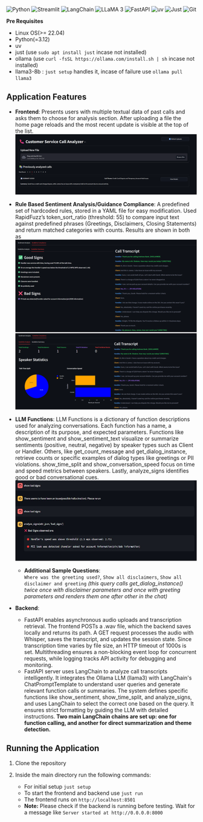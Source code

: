 ![Python](https://img.shields.io/badge/Python-3776AB?style=for-the-badge&logo=python&logoColor=white)
![Streamlit](https://img.shields.io/badge/Streamlit-FF4B4B?style=for-the-badge&logo=streamlit&logoColor=white)
![LangChain](https://img.shields.io/badge/LangChain-000000?style=for-the-badge&logo=langchain&logoColor=white)
![LLaMA 3](https://img.shields.io/badge/LLaMA_3-8E44AD?style=for-the-badge&logo=meta&logoColor=white)
![FastAPI](https://img.shields.io/badge/FastAPI-009688?style=for-the-badge&logo=fastapi&logoColor=white)
![uv](https://img.shields.io/badge/uv-6E44FF?style=for-the-badge&logo=python&logoColor=white)
![Just](https://img.shields.io/badge/Just-000000?style=for-the-badge&logo=gnubash&logoColor=white)
![Git](https://img.shields.io/badge/Git-F05032?style=for-the-badge&logo=git&logoColor=white)


 __Pre Requisites__

- Linux OS(>= 22.04)
- Python(=3.12) 
- uv
- just (use ```sudo apt install just``` incase not installed)
- ollama (use ```curl -fsSL https://ollama.com/install.sh | sh``` incase not installed)
- llama3-8b : `just setup` handles it, incase of failure use ```ollama pull llama3 ```

## __Application Features__

- __Frontend__: Presents users with multiple textual data of past calls and asks them to choose for analysis section. After uploading a file the home page reloads and the most recent update is visible at the top of the list. 
![alt text](<docs/home_page.png>)

- __Rule Based Sentiment Analysis/Guidance Compliance__: A predefined set of hardcoded rules, stored in a YAML file for easy modification. Used RapidFuzz’s token_sort_ratio (threshold: 55) to compare input text against predefined phrases (Greetings, Disclaimers, Closing Statements) and return matched categories with counts. Results are shown in both as 
![alt text](<docs/Complete_analysis.png>)
![alt text](<docs/guideline_summ.png>)
- __LLM Functions__: LLM Functions is a dictionary of function descriptions used for analyzing conversations. Each function has a name, a description of its purpose, and expected parameters. Functions like show_sentiment and show_sentiment_text visualize or summarize sentiments (positive, neutral, negative) by speaker types such as Client or Handler. Others, like get_count_message and get_dialog_instance, retrieve counts or specific examples of dialog types like greetings or PII violations. show_time_split and show_conversation_speed focus on time and speed metrics between speakers. Lastly, analyze_signs identifies good or bad conversational cues.
![alt text](<docs/img3.jpg>)
    - **Additional Sample Questions**:  
`Where was the greeting used?`, `Show all disclaimers`, `Show all disclaimer and greeting` *(this query calls get_dialog_instance() twice once with disclaimer parameters and once with greeting parameters and renders them one after other in the chat)*

- __Backend__: 
    - FastAPI enables asynchronous audio uploads and transcription retrieval. The frontend POSTs a .wav file, which the backend saves locally and returns its path. A GET request processes the audio with Whisper, saves the transcript, and updates the session state. Since transcription time varies by file size, an HTTP timeout of 1000s is set. Multithreading ensures a non-blocking event loop for concurrent requests, while logging tracks API activity for debugging and monitoring. 
    - FastAPI server uses LangChain to analyze call transcripts intelligently. It integrates the Ollama LLM (llama3) with LangChain's ChatPromptTemplate to understand user queries and generate relevant function calls or summaries. The system defines specific functions like show_sentiment, show_time_split, and analyze_signs, and uses LangChain to select the correct one based on the query. It ensures strict formatting by guiding the LLM with detailed instructions. __Two main LangChain chains are set up: one for function calling, and another for direct summarization and theme detection.__

## __Running the Application__

1. Clone the repository

2. Inside the main directory run the following commands:
    - For initial setup ```just setup```
    - To start the frontend and backend use ```just run```
    - The frontend runs on ```http://localhost:8501```
    - __Note:__ Please check if the backend is running before testing. Wait for a message like ```Server started at http://0.0.0.0:8000```
